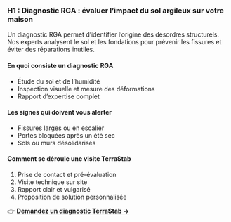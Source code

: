 ### H1 : Diagnostic RGA : évaluer l’impact du sol argileux sur votre maison

Un diagnostic RGA permet d’identifier l’origine des désordres structurels. Nos experts analysent le sol et les fondations pour prévenir les fissures et éviter des réparations inutiles.

#### En quoi consiste un diagnostic RGA

* Étude du sol et de l’humidité
* Inspection visuelle et mesure des déformations
* Rapport d’expertise complet

#### Les signes qui doivent vous alerter

* Fissures larges ou en escalier
* Portes bloquées après un été sec
* Sols ou murs désolidarisés

#### Comment se déroule une visite TerraStab

1. Prise de contact et pré-évaluation
2. Visite technique sur site
3. Rapport clair et vulgarisé
4. Proposition de solution personnalisée

👉 **[Demandez un diagnostic TerraStab →](/#formulaire)**